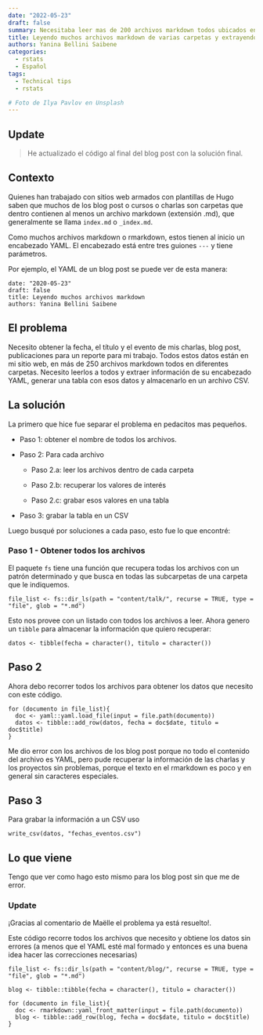 ```yaml
---
date: "2022-05-23"
draft: false
summary: Necesitaba leer mas de 200 archivos markdown todos ubicados en diferentes carpetas y recuperar información de su YAML.  Aqui el detalle de como hice esta tarea.
title: Leyendo muchos archivos markdown de varias carpetas y extrayendo datos de su YAML
authors: Yanina Bellini Saibene
categories:
  - rstats
  - Español
tags: 
  - Technical tips
  - rstats

# Foto de Ilya Pavlov en Unsplash
---
```

## Update

> He actualizado el código al final del blog post con la solución final.

## Contexto

Quienes han trabajado con sitios web armados con plantillas de Hugo saben que muchos de los blog post o cursos o charlas son carpetas que dentro contienen al menos un archivo markdown (extensión .md), que generalmente se llama `index.md` o `_index.md`.

Como muchos archivos markdown o rmarkdown, estos tienen al inicio un encabezado YAML.  El encabezado está entre tres guiones `---` y tiene parámetros.

Por ejemplo, el YAML de un blog post se puede ver de esta manera:

```
date: "2020-05-23"
draft: false
title: Leyendo muchos archivos markdown 
authors: Yanina Bellini Saibene
```

## El problema

Necesito obtener la fecha, el título y el evento de mis charlas, blog post, publicaciones para un reporte para mi trabajo. Todos estos datos están en mi sitio web, en más de 250 archivos markdown todos en diferentes carpetas. Necesito leerlos a todos y extraer información de su encabezado YAML, generar una tabla con esos datos y almacenarlo en un archivo CSV.

## La solución

La primero que hice fue separar el problema en pedacitos mas pequeños. 

* Paso 1: obtener el nombre de todos los archivos.

* Paso 2: Para cada archivo

  * Paso 2.a: leer los archivos dentro de cada carpeta

  * Paso 2.b: recuperar los valores de interés

  * Paso 2.c: grabar esos valores en una tabla

* Paso 3: grabar la tabla en un CSV  


Luego busqué por soluciones a cada paso, esto fue lo que encontré:

### Paso 1 - Obtener todos los archivos

El paquete `fs` tiene una función que recupera todas los archivos con un patrón determinado y que busca en todas las subcarpetas de una carpeta que le indiquemos. 

``` {r EVAL = FALSE}
file_list <- fs::dir_ls(path = "content/talk/", recurse = TRUE, type = "file", glob = "*.md")
```
Esto nos provee con un listado con todos los archivos a leer. Ahora genero un `tibble` para almacenar la información que quiero recuperar:

```
datos <- tibble(fecha = character(), titulo = character())
```

## Paso 2

Ahora debo recorrer todos los archivos para obtener los datos que necesito con este código.

```
for (documento in file_list){
  doc <- yaml::yaml.load_file(input = file.path(documento))
  datos <- tibble::add_row(datos, fecha = doc$date, titulo = doc$title)  
}

```

Me dio error con los archivos de los blog post porque no todo el contenido del archivo es YAML, pero pude recuperar la información de las charlas y los proyectos sin problemas, porque el texto en el rmarkdown es poco y en general sin caracteres especiales.

## Paso 3

Para grabar la información a un CSV uso

```
write_csv(datos, "fechas_eventos.csv")

```

## Lo que viene

Tengo que ver como hago esto mismo para los blog post sin que me de error.

### Update

¡Gracias al comentario de Maëlle el problema ya está resuelto!.

Este código recorre todos los archivos que necesito y obtiene los datos sin errores (a menos que el YAML esté mal formado y entonces es una buena idea hacer las correcciones necesarias)

```
file_list <- fs::dir_ls(path = "content/blog/", recurse = TRUE, type = "file", glob = "*.md")

blog <- tibble::tibble(fecha = character(), titulo = character())

for (documento in file_list){
  doc <- rmarkdown::yaml_front_matter(input = file.path(documento))
  blog <- tibble::add_row(blog, fecha = doc$date, titulo = doc$title)  
}

```
